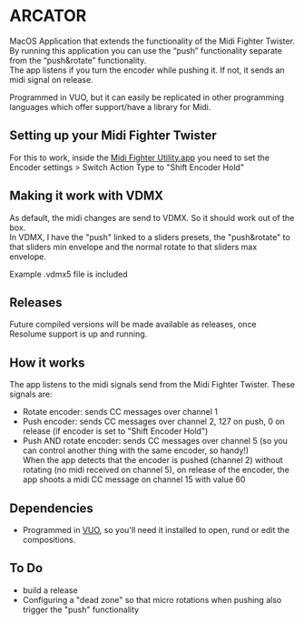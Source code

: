 # ARCATOR
MacOS Application that extends the functionality of the Midi Fighter Twister.  
By running this application you can use the “push” functionality separate from the “push&rotate” functionality.  
The app listens if you turn the encoder while pushing it. If not, it sends an midi signal on release. 

Programmed in VUO, but it can easily be replicated in other programming languages which offer support/have a library for Midi.

## Setting up your Midi Fighter Twister
For this to work, inside the [Midi Fighter Utility.app](https://store.djtechtools.com/pages/midi-fighter-utility) you need to set the Encoder settings > Switch Action Type to "Shift Encoder Hold"

## Making it work with VDMX
As default, the midi changes are send to VDMX. So it should work out of the box.  
In VDMX, I have the "push" linked to a sliders presets, the "push&rotate" to that sliders min envelope and the normal rotate to that sliders max envelope.  

Example .vdmx5 file is included

## Releases
Future compiled versions will be made available as releases, once Resolume support is up and running.

## How it works
The app listens to the midi signals send from the Midi Fighter Twister.
These signals are:
- Rotate encoder: sends CC messages over channel 1
- Push encoder: sends CC messages over channel 2, 127 on push, 0 on release (if encoder is set to "Shift Encoder Hold")
- Push AND rotate encoder: sends CC messages over channel 5 (so you can control another thing with the same encoder, so handy!)  
When the app detects that the encoder is pushed (channel 2) without rotating (no midi received on channel 5), on release of the encoder, the app shoots a midi CC message on channel 15 with value 60


## Dependencies
- Programmed in [VUO](https://vuo.org), so you'll need it installed to open, rund or edit the compositions.


## To Do
- build a release
- Configuring a "dead zone" so that micro rotations when pushing also trigger the "push" functionality

